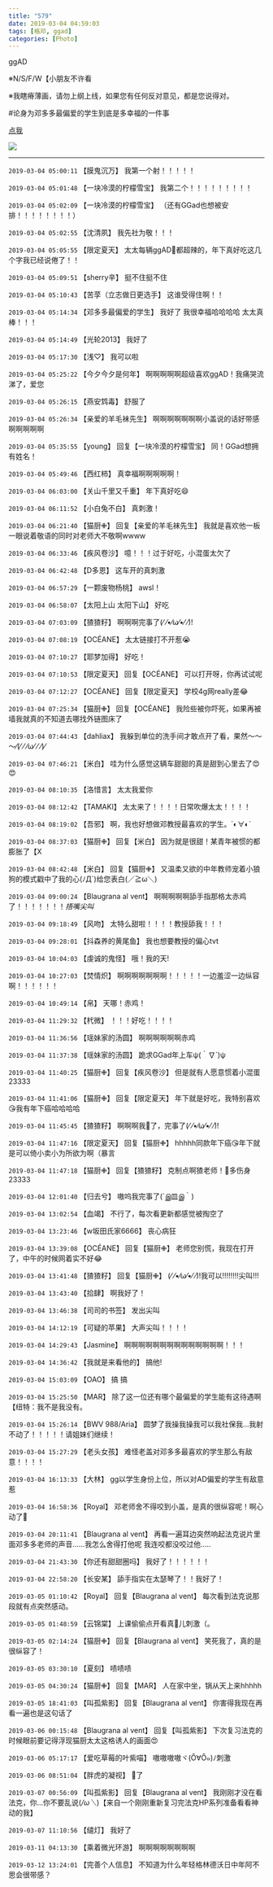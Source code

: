 ```yaml
---
title: "579"
date: 2019-03-04 04:59:03
tags: [格邓, ggad]
categories: [Photo]
---
```


<p>ggAD</p> 
<p>※N/S/F/W【小朋友不许看</p> 
<p>※我瞎瘠薄画，请勿上纲上线，如果您有任何反对意见，都是您说得对。</p> 
<p>#论身为邓多多最偏爱的学生到底是多幸福的一件事</p> 
<p><a rel="nofollow" href="https://images-wixmp-ed30a86b8c4ca887773594c2.wixmp.com/intermediary/f/d97cf4c4-1f95-4c79-9e66-10b31d5fac97/dd19obn-e7140707-99ff-4693-a69c-9688726c836e.jpg" target="_blank"  >点我</a></p>

![](https://raw.githubusercontent.com/alicewish/meowchain247/master/img_cVZNdzJtQk9JV2Q2dmFmT3BKMUJLQVBFUDFNS3hIUVF6K1hJeW0wZ2ExRzFDS3RRSTFOUFZ3PT0.png)

---

`2019-03-04 05:00:11` 【膜鬼沉万】 我第一个射！！！！！

`2019-03-04 05:01:48` 【一块冷漠的柠檬雪宝】 我第二个！！！！！！！！！

`2019-03-04 05:02:09` 【一块冷漠的柠檬雪宝】 （还有GGad也想被安排！！！！！！！！）

`2019-03-04 05:02:55` 【沈清夙】 我先社为敬！！！

`2019-03-04 05:05:55` 【限定夏天】 太太每辆ggAD🚗都超辣的，年下真好吃这几个字我已经说倦了！！

`2019-03-04 05:09:51` 【sherry辛】 挺不住挺不住

`2019-03-04 05:10:43` 【苦莩（立志做日更选手】 这谁受得住啊！！

`2019-03-04 05:14:34` 【邓多多最偏爱的学生】 我好了 我很幸福哈哈哈哈 太太真棒！！！

`2019-03-04 05:14:49` 【光轮2013】 我好了

`2019-03-04 05:17:30` 【浅♡】 我可以啦

`2019-03-04 05:25:22` 【今夕今夕是何年】 啊啊啊啊啊超级喜欢ggAD！我痛哭流涕了，爱您

`2019-03-04 05:26:15` 【燕安鸩毒】 舒服了

`2019-03-04 05:26:34` 【亲爱的羊毛袜先生】 啊啊啊啊啊啊啊小盖说的话好带感啊啊啊啊啊

`2019-03-04 05:35:55` 【young】 回复【一块冷漠的柠檬雪宝】 同！GGad想拥有姓名！

`2019-03-04 05:49:46` 【西红柿】 真幸福啊啊啊啊啊！

`2019-03-04 06:03:00` 【关山千里又千重】 年下真好吃😄

`2019-03-04 06:11:52` 【小白兔不白】 真刺激！

`2019-03-04 06:21:40` 【猫厨✙】 回复【亲爱的羊毛袜先生】 我就是喜欢他一板一眼说着敬语的同时对老师大不敬啊wwww

`2019-03-04 06:33:46` 【疾风卷沙】 噫！！！过于好吃，小混蛋太欠了

`2019-03-04 06:42:48` 【D多恩】 这车开的真刺激

`2019-03-04 06:57:29` 【一颗废物杨桃】 awsl！

`2019-03-04 06:58:07` 【太阳上山 太阳下山】 好吃

`2019-03-04 07:03:09` 【猹猹籽】 啊啊啊完事了(⁄ ⁄•⁄ω⁄•⁄ ⁄)!

`2019-03-04 07:08:19` 【OCÉANE】 太太链接打不开惹😭

`2019-03-04 07:10:27` 【耶梦加得】 好吃！

`2019-03-04 07:10:53` 【限定夏天】 回复【OCÉANE】 可以打开呀，你再试试呢

`2019-03-04 07:12:27` 【OCÉANE】 回复【限定夏天】 学校4g网really差😂

`2019-03-04 07:25:34` 【猫厨✙】 回复【OCÉANE】 我险些被你吓死，如果再被墙我就真的不知道去哪找外链图床了

`2019-03-04 07:44:43` 【dahliax】 我躲到单位的洗手间才敢点开了看，果然～～～⁄(⁄ ⁄ ⁄ω⁄ ⁄ ⁄)⁄

`2019-03-04 07:46:21` 【米白】 哇为什么感觉这辆车甜甜的真是甜到心里去了😍😍

`2019-03-04 08:10:35` 【洛惜言】 太太我爱你

`2019-03-04 08:12:42` 【TAMAKI】 太太来了！！！！日常吹爆太太！！！！

`2019-03-04 08:19:02` 【吾邪】 啊，我也好想做邓教授最喜欢的学生。´◐∀◐`

`2019-03-04 08:37:03` 【猫厨✙】 回复【米白】 因为就是很甜！某青年被惯的都膨胀了【X

`2019-03-04 08:42:48` 【米白】 回复【猫厨✙】 又温柔又欲的中年教师宠着小狼狗的模式戳中了我的心(ﾉД`)给您表白(／≧ω＼)

`2019-03-04 09:00:24` 【Blaugrana al vent】 啊啊啊啊啊舔手指那格太赤鸡了！！！！！！！*捂嘴尖叫*

`2019-03-04 09:18:49` 【风吻】 太特么甜啦！！！！教授舔我！！！

`2019-03-04 09:28:01` 【抖森养的黄尾鱼】 我也想要教授的偏心tvt

`2019-03-04 10:04:03` 【虔诚的鬼怪】 哦！我的天!

`2019-03-04 10:27:03` 【焚情炽】 啊啊啊啊啊啊啊！！！！！一边羞涩一边纵容啊！！！！！！

`2019-03-04 10:49:14` 【帛】 天哪！赤鸡！

`2019-03-04 11:29:32` 【杙微】 ！！！好吃！！！！

`2019-03-04 11:36:56` 【瑶妹家的汤圆】 啊啊啊啊啊啊赤鸡

`2019-03-04 11:37:38` 【瑶妹家的汤圆】 跪求GGad年上车ψ(｀∇´)ψ

`2019-03-04 11:40:25` 【猫厨✙】 回复【疾风卷沙】 但是就有人愿意惯着小混蛋23333

`2019-03-04 11:41:06` 【猫厨✙】 回复【限定夏天】 年下就是好吃，我特别喜欢😘我有年下癌哈哈哈哈

`2019-03-04 11:45:45` 【猹猹籽】 啊啊啊我🐍了，完事了(⁄ ⁄•⁄ω⁄•⁄ ⁄)!

`2019-03-04 11:47:16` 【限定夏天】 回复【猫厨✙】 hhhhh同款年下癌😘年下就是可以倚小卖小为所欲为啊（暴言

`2019-03-04 11:47:18` 【猫厨✙】 回复【猹猹籽】 克制点啊猹老师！🐍多伤身23333

`2019-03-04 12:01:40` 【归去兮】 嗷呜我完事了(´இ皿இ｀)

`2019-03-04 13:02:54` 【血竭】 不行了，每次看更新都感觉被掏空了

`2019-03-04 13:23:46` 【w坂田氏家6666】 丧心病狂

`2019-03-04 13:39:08` 【OCÉANE】 回复【猫厨✙】 老师您别慌，我现在打开了，中午的时候网着实不好😂

`2019-03-04 13:41:48` 【猹猹籽】 回复【猫厨✙】 (⁄ ⁄•⁄ω⁄•⁄ ⁄)!我可以!!!!!!!!尖叫!!!

`2019-03-04 13:43:40` 【拾肆】 啊我好了！

`2019-03-04 13:46:38` 【司司的书签】 发出尖叫

`2019-03-04 14:12:19` 【可疑的苹果】 大声尖叫！！！！

`2019-03-04 14:29:43` 【Jasmine】 啊啊啊啊啊啊啊啊啊啊啊啊啊啊！！！

`2019-03-04 14:36:42` 【我就是来看他的】 搞他!

`2019-03-04 15:03:09` 【OAO】 搞 搞

`2019-03-04 15:25:50` 【MAR】 除了这一位还有哪个最偏爱的学生能有这待遇啊【纽特：我不是我没有。

`2019-03-04 15:26:14` 【BWV 988/Aria】 圆梦了我操我操我可以我社保我…我射不动了！！！！！请姐妹们继续！

`2019-03-04 15:27:29` 【老头女孩】 难怪老盖对邓多多最喜欢的学生那么有敌意！！！！

`2019-03-04 16:13:33` 【大林】 gg以学生身份上位，所以对AD偏爱的学生有敌意惹

`2019-03-04 16:58:36` 【Royal】 邓老师舍不得咬到小盖，是真的很纵容呢！啊心动了💓

`2019-03-04 20:11:41` 【Blaugrana al vent】 再看一遍耳边突然响起法克说片里面邓多多老师的声音……我怎么舍得打他呢 我连咬都没咬过他.....

`2019-03-04 21:43:30` 【你还有甜甜圈吗】 我好了！！！！！！

`2019-03-04 22:58:20` 【长安某】 舔手指实在太瑟琴了！！我好了！

`2019-03-05 01:10:42` 【Royal】 回复【Blaugrana al vent】 每次看到法克说那段就有点突然感动。

`2019-03-05 01:48:59` 【云锦棠】 上课偷偷点开看真🐔儿刺激（。

`2019-03-05 02:14:24` 【猫厨✙】 回复【Blaugrana al vent】 笑死我了，真的是很纵容了！

`2019-03-05 03:30:10` 【夏刻】 啧啧啧

`2019-03-05 04:30:24` 【猫厨✙】 回复【MAR】 人在家中坐，锅从天上来hhhhh

`2019-03-05 18:41:03` 【叫孤紫影】 回复【Blaugrana al vent】 你害得我现在再看一遍也是这句话了

`2019-03-06 00:15:48` 【Blaugrana al vent】 回复【叫孤紫影】 下次复习法克的时候眼前要记得浮现猫厨太太这格诱人的画面😍

`2019-03-06 05:17:17` 【爱吃草莓的叶紫喵】 嗷嗷嗷嗷ヾ(Ő∀Ő๑)ﾉ刺激

`2019-03-06 08:51:04` 【胖虎的凝视】 🐍了

`2019-03-07 00:56:09` 【叫孤紫影】 回复【Blaugrana al vent】 我刚刚才没在看法克，你...你不要乱说(*/ω＼*)【来自一个刚刚重新复习完法克HP系列准备看看神动的我】

`2019-03-07 11:10:56` 【缱灯】 我好了

`2019-03-11 04:13:30` 【乘着微光环游】 啊啊啊啊啊啊啊啊

`2019-03-12 13:24:01` 【完善个人信息】 不知道为什么年轻格林德沃日中年阿不思会很带感？
